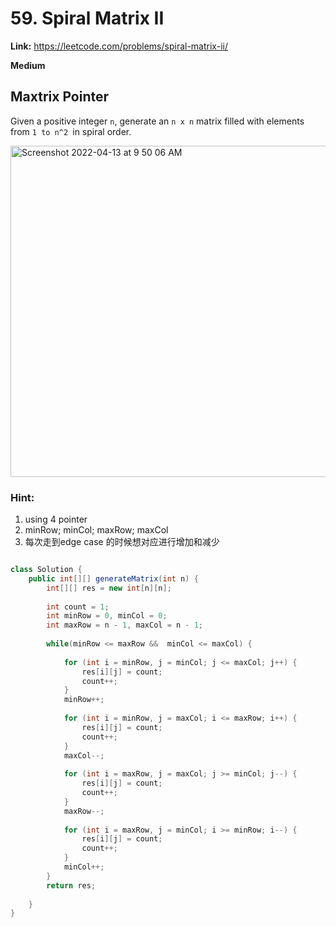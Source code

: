 # 59. Spiral Matrix II

**Link:** https://leetcode.com/problems/spiral-matrix-ii/

**Medium**

## Maxtrix Pointer

Given a positive integer `n`, generate an `n x n` matrix filled with elements from `1 to n^2 `in spiral order.

<img width="530" alt="Screenshot 2022-04-13 at 9 50 06 AM" src="https://user-images.githubusercontent.com/37359804/163083606-0b41b21b-b9cc-4e3e-a721-1add46c02ff1.png">



### Hint:

1. using 4 pointer
2. minRow; minCol; maxRow; maxCol
3. 每次走到edge case 的时候想对应进行增加和减少

```java

class Solution {
    public int[][] generateMatrix(int n) {
        int[][] res = new int[n][n];
        
        int count = 1;
        int minRow = 0, minCol = 0;
        int maxRow = n - 1, maxCol = n - 1;
        
        while(minRow <= maxRow &&  minCol <= maxCol) {
            
            for (int i = minRow, j = minCol; j <= maxCol; j++) {
                res[i][j] = count;
                count++;
            }
            minRow++;
            
            for (int i = minRow, j = maxCol; i <= maxRow; i++) {
                res[i][j] = count;
                count++;
            }
            maxCol--;
            
            for (int i = maxRow, j = maxCol; j >= minCol; j--) {
                res[i][j] = count;
                count++;
            }
            maxRow--;
            
            for (int i = maxRow, j = minCol; i >= minRow; i--) {
                res[i][j] = count;
                count++;
            }
            minCol++;
        }
        return res;
        
    }
}

```